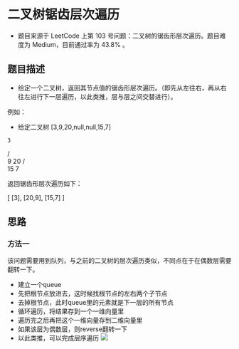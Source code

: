 # 二叉树锯齿层次遍历

- 题目来源于 LeetCode 上第 103 号问题：二叉树的锯齿形层次遍历。题目难度为 Medium，目前通过率为 43.8% 。

## 题目描述
- 给定一个二叉树，返回其节点值的锯齿形层次遍历。（即先从左往右，再从右往左进行下一层遍历，以此类推，层与层之间交替进行）。

例如：
- 给定二叉树 [3,9,20,null,null,15,7]
>
    3
   / \
  9  20
    /  \
   15   7
   
返回锯齿形层次遍历如下：
>
[
  [3],
  [20,9],
  [15,7]
]

## 思路

### 方法一
该问题需要用到队列，与之前的二叉树的层次遍历类似，不同点在于在偶数层需要翻转一下。
- 建立一个queue
- 先把根节点放进去，这时候找根节点的左右两个子节点
- 去掉根节点，此时queue里的元素就是下一层的所有节点
- 循环遍历，将结果存到一个一维向量里
- 遍历完之后再把这个一维向量存到二维向量里
- 如果该层为偶数层，则reverse翻转一下
- 以此类推，可以完成层序遍历
![](https://bucket-1257126549.cos.ap-guangzhou.myqcloud.com/20190502103236.gif)
